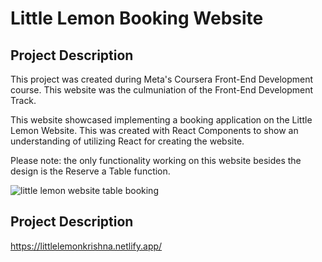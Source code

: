 # Little Lemon Booking Website

## Project Description
This project was created during Meta's Coursera Front-End Development course. This website was the culmuniation of the Front-End Development Track.

This website showcased implementing a booking application on the Little Lemon Website. This was created with React Components to show an understanding of utilizing React for creating the website.

Please note: the only functionality working on this website besides the design is the Reserve a Table function.

![little lemon website table booking](/src/images/Github_cover.png)

## Project Description
https://littlelemonkrishna.netlify.app/